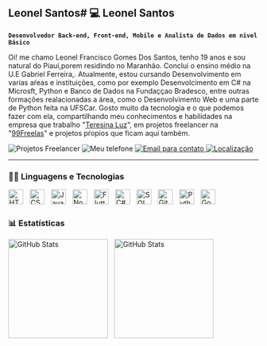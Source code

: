 ## Leonel Santos# 💻 Leonel Santos

**`Desenvolvedor Back-end, Front-end, Mobile e Analista de Dados em nivel Básico`**

Oi! me chamo Leonel Francisco Gomes Dos Santos, tenho 19 anos e sou natural do Piauí,porem residindo no Maranhão. Concluí o ensino médio na U.E Gabriel Ferreira,. Atualmente, estou cursando Desenvolvimento em varias aŕeas e instituições, como por exemplo Desenvolcimento em C# na Microsft, Python e Banco de Dados na Fundaççao Bradesco, entre outras formações realacionadas a área, como o Desenvolvimento Web e uma parte de Python feita na UFSCar. Gosto muito da tecnologia e o que podemos fazer com ela, compartilhando meu conhecimentos e habilidades na empresa que trabalho "[Teresina Luz](www.linkedin.com/in/leonel-francisco-0b027a280)", em projetos freelancer na "[99Freelas](https://www.99freelas.com.br/user/leonel-francisco)" e projetos pŕopios que ficam aqui também.

<p align="left">
    <a>
        <img 
            alt="Projetos Freelancer" 
            title="Projetos Freelancers feitos por mim para clientes" 
            src="https://custom-icon-badges.demolab.com/badge/99Freelas-0-blue"
        />
    </a>
    <a>
        <img 
            alt="Meu telefone" 
            title="Entre em contato comigo!" 
            src="https://custom-icon-badges.demolab.com/badge/- +55(99)98141--0968 -orange?style=for-the-badge&logo=phone&logoColor=white"
        />
    </a> 
    <a href="https://github.com/Larissakich?tab=repositories&sort=stargazers">
        <img 
            alt="Email para contato" 
            title="Meu email profissional e mais utilizado" 
            src="https://custom-icon-badges.demolab.com/badge/-leonelcampelo90@gmail.com-red?style=for-the-badge&logo=mention&logoColor=white"
        />
    </a>
    <a href="https://github.com/Larissakich?tab=followers">
        <img 
            alt="Localização" 
            title="Meu endereço atualmente" 
            src="https://custom-icon-badges.demolab.com/badge/Timon-MA, Brasil -purple?style=for-the-badge&logo=location&logoColor=white"
        />
    </a>
</p>

---

### 🧑‍🔧 Linguagens e Tecnologias

<img 
    align="left" 
    alt="HTML"
    title="HTML" 
    width="30px" 
    style="padding-right: 10px;" 
    src="https://cdn.jsdelivr.net/gh/devicons/devicon@latest/icons/html5/html5-original.svg" 
/>
<img 
    align="left" 
    alt="CSS" 
    title="CSS"
    width="30px" 
    style="padding-right: 10px;" 
    src="https://cdn.jsdelivr.net/gh/devicons/devicon@latest/icons/css3/css3-original.svg" 
/>
<img 
    align="left" 
    alt="JavaScript" 
    title="JavaScript"
    width="30px" 
    style="padding-right: 10px;" 
    src="https://cdn.jsdelivr.net/gh/devicons/devicon@latest/icons/javascript/javascript-original.svg" 
/>
<img 
    align="left" 
    alt="Node.js"
    title="Node.js" 
    width="30px" 
    style="padding-right: 10px;" 
    src="https://cdn.jsdelivr.net/gh/devicons/devicon@latest/icons/nodejs/nodejs-original-wordmark.svg"
/>
<img 
    align="left" 
    alt="Flutter"
    title="Flutter" 
    width="30px" 
    style="padding-right: 10px;" 
    src="https://cdn.jsdelivr.net/gh/devicons/devicon@latest/icons/flutter/flutter-original.svg"
/>
<img 
    align="left" 
    alt="C#" 
    title="C#"
    width="30px" 
    style="padding-right: 10px;" 
    src="https://cdn.jsdelivr.net/gh/devicons/devicon@latest/icons/csharp/csharp-original.svg" 
/>
<img 
    align="left" 
    alt="SQL Lite"
    title="SQL Lite" 
    width="30px" 
    style="padding-right: 10px;" 
    src="https://cdn.jsdelivr.net/gh/devicons/devicon@latest/icons/sqldeveloper/sqldeveloper-original.svg" 
/>
<img 
    align="left" 
    alt="Git" 
    title="Git"
    width="30px" 
    style="padding-right: 10px;" 
    src="https://cdn.jsdelivr.net/gh/devicons/devicon@latest/icons/git/git-original.svg" 
/>
<img 
    align="left" 
    alt="Python" 
    title="Python"
    width="30px" 
    style="padding-right: 10px;" 
    src="https://cdn.jsdelivr.net/gh/devicons/devicon@latest/icons/python/python-original.svg" 
/>
<img
    align="left" 
    alt="Godot" 
    title="Godot"
    width="30px" 
    style="padding-right: 10px;" 
    src="https://cdn.jsdelivr.net/gh/devicons/devicon@latest/icons/godot/godot-original.svg" 
/>

<br/>
<br/>

### 📊 Estatísticas

<p>
  <img 
    align="left" 
    alt="GitHub Stats" 
    height="200" 
    style="padding-right: 10px;" 
    src="https://github-readme-stats.vercel.app/api?username=leozuta&show_icons=true&theme=tokyonight&include_all_commits=true&locale=pt-br" 
  />

<img 
      align="left" 
      alt="GitHub Stats" 
      height="200" 
      src="https://github-readme-stats.vercel.app/api/top-langs/?username=leozuta&theme=tokyonight&layout=compact&custom_title=Tecnologias&langs_count=4" 
  />

</p>
 
